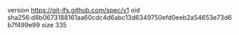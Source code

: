 version https://git-lfs.github.com/spec/v1
oid sha256:d8b0673188161aa60cdc4d6abc13d6349750efd0eeb2a54653e73d6b7f499e99
size 335
